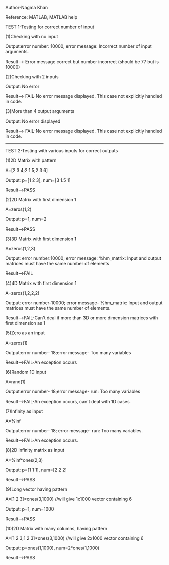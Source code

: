 Author-Nagma Khan

Reference: MATLAB, MATLAB help

TEST 1-Testing for correct number of input

(1)Checking with no input

Output:error number: 10000, error message: Incorrect number of input arguments.

Result--> Error message correct but number incorrect (should be 77 but is 10000)

(2)Checking with 2 inputs

Output: No error

Result--> FAIL-No error message displayed. This case not explicitly handled in code.

(3)More than 4 output arguments

Output: No error displayed

Result--> FAIL-No error message displayed. This case not explicitly handled in code.

**************************************************************************************************************************
TEST 2-Testing with various inputs for correct outputs

(1)2D Matrix with pattern

A=[2 3 4;2 1 5;2 3 6]

Output: p=[1 2 3], num=[3 1.5 1]

Result-->PASS

(2)2D Matrix with first dimension 1

A=zeros(1,2)

Output: p=1, num=2

Result-->PASS

(3)3D Matrix with first dimension 1

A=zeros(1,2,3)

Output: error number:10000; error message: %hm_matrix: Input and output matrices  must have the same number of elements  

Result-->FAIL

(4)4D Matrix with first dimension 1

A=zeros(1,2,2,2)

Output: error number-10000; error message- %hm_matrix: Input and output matrices  must have the same number of elements.

Result-->FAIL-Can't deal if more than 3D or more dimension matrices with first dimension as 1

(5)Zero as an input

A=zeros(1)

Output:error number- 18;error message- Too many variables

Result-->FAIL-An exception occurs

(6)Random 1D input

A=rand(1)

Output:error number- 18;error message- run: Too many variables
    
Result-->FAIL-An exception occurs, can't deal with 1D cases

(7)Infinity as input

A=%inf

Output:error number- 18; error message- run: Too many variables.

Result-->FAIL-An exception occurs.

(8)2D Infinity matrix as input

A=%inf*ones(2,3)

Output: p=[1 1 1], num=[2 2 2]

Result-->PASS

(9)Long vector having pattern

A=[1 2 3]*ones(3,1000) //will give 1x1000 vector containing 6

Output: p=1, num=1000

Result-->PASS

(10)2D Matrix with many columns, having pattern

A=[1 2 3;1 2 3]*ones(3,1000) //will give 2x1000 vector containing 6

Output: p=ones(1,1000), num=2*ones(1,1000)

Result-->PASS
